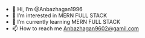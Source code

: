 - 👋 Hi, I’m @Anbazhagan1996
- 👀 I’m interested in MERN FULL STACK
- 🌱 I’m currently learning MERN FULL STACK
- 📫 How to reach me Anbazhagan9602@gamil.com

<!---
Anbazhagan1996/Anbazhagan1996 is a ✨ special ✨ repository because its `README.md` (this file) appears on your GitHub profile.
You can click the Preview link to take a look at your changes.
--->
